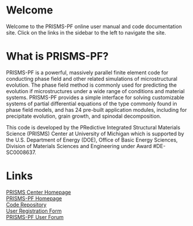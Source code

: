 # Welcome
Welcome to the PRISMS-PF online user manual and code documentation site. Click on the links in the sidebar to the left to navigate the site.

# What is PRISMS-PF?
PRISMS-PF is a powerful, massively parallel finite element code for conducting phase field and other related simulations of microstructural evolution. The phase field method is commonly used for predicting the evolution if microstructures under a wide range of conditions and material systems. PRISMS-PF provides a simple interface for solving customizable systems of partial differential equations of the type commonly found in phase field models, and has 24 pre-built application modules, including for precipitate evolution, grain growth, and spinodal decomposition.

This code is developed by the PRedictive Integrated Structural Materials Science (PRISMS) Center at University of Michigan which is supported by the U.S. Department of Energy (DOE), Office of Basic Energy Sciences, Division of Materials Sciences and Engineering under Award #DE-SC0008637.

# Links
[PRISMS Center Homepage](http://www.prisms-center.org/#/home) <br>
[PRISMS-PF Homepage](https://prisms-center.github.io/phaseField/) <br>
[Code Repository](https://github.com/prisms-center/phaseField) <br>
[User Registration Form](http://goo.gl/forms/GXo7Im8p2Y) <br>
[PRISMS-PF User Forum](https://groups.google.com/forum/#!forum/prisms-pf-users) <br>
